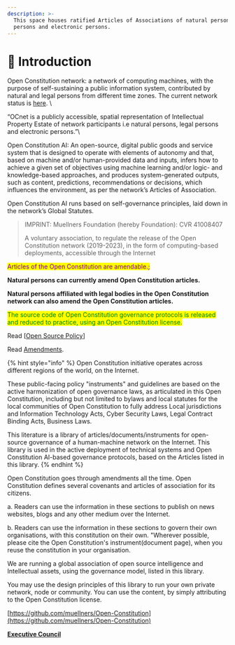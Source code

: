 ```yaml
---
description: >-
  This space houses ratified Articles of Associations of natural persons, legal
  persons and electronic persons.
---
```


# 🎵 Introduction

Open Constitution network: a network of computing machines, with the purpose of self-sustaining a public information system, contributed by natural and legal persons from different time zones. The current network status is [here](https://status.muellners.com/). \


“OCnet is a publicly accessible, spatial representation of Intellectual Property Estate of network participants i.e natural persons, legal persons and electronic persons.”\


Open Constitution AI: An open-source, digital public goods and service system that is designed to operate with elements of autonomy and that, based on machine and/or human-provided data and inputs, infers how to achieve a given set of objectives using machine learning and/or logic- and knowledge-based approaches, and produces system-generated outputs, such as content, predictions, recommendations or decisions, which influences the environment, as per the network’s Articles of Association.

Open Constitution AI runs based on self-governance principles, laid down in the network’s Global Statutes.

> IMPRINT: Muellners Foundation (hereby Foundation): CVR 41008407&#x20;
>
> A voluntary association, to regulate the release of the Open Constitution network (2019-2023), in the form of computing-based deployments, accessible through the Internet

<mark style="color:purple;">Articles of the Open Constitution are amendable.;</mark>

**Natural persons can currently amend Open Constitution articles.**

**Natural persons affiliated with legal bodies in the Open Constitution network can also amend the Open Constitution articles.**

<mark style="color:green;">The source code of Open Constitution governance protocols is released and reduced to practice, using an Open Constitution license.</mark>

Read \[[Open Source Policy](open-source-policies/open-source-usage-and-delivery-policies.md)]

Read [Amendments](readme/amendments.md).

{% hint style="info" %}
Open Constitution initiative operates across different regions of the world, on the Internet.

These public-facing policy "instruments" and guidelines are based on the active harmonization of open governance laws, as articulated in this Open Constitution, including but not limited to bylaws and local statutes for the local communities of Open Constitution to fully address Local jurisdictions and Information Technology Acts, Cyber Security Laws, Legal Contract Binding Acts, Business Laws.



This literature is a library of articles/documents/instruments for open-source governance of a human-machine network on the Internet. This library is used in the active deployment of technical systems and Open Constitution AI-based governance protocols, based on the Articles listed in this library. &#x20;
{% endhint %}

Open Constitution goes through amendments all the time. Open Constitution defines several covenants and articles of association for its citizens.&#x20;

a. Readers can use the information in these sections to publish on news websites, blogs and any other medium over the Internet.

b. Readers can use the information in these sections to govern their own organisations, with this constitution on their own. "Wherever possible, please cite the Open Constitution's instrument(document page), when you reuse the constitution in your organisation.&#x20;

We are running a global association of open source intelligence and Intellectual assets, using the governance model, listed in this library.

You may use the design principles of this library to run your own private network, node or community. You can use the content, by simply attributing to the Open Constitution license.

[https://github.com/muellners/Open-Constitution](https://github.com/muellners/Open-Constitution)

[**Executive Council**](foundation/executive-council.md)
